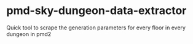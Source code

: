 # pmd-sky-dungeon-data-extractor
Quick tool to scrape the generation parameters for every floor in every dungeon in pmd2
